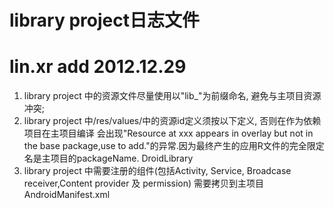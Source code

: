 # library project日志文件
# lin.xr add 2012.12.29
1. library project 中的资源文件尽量使用以"lib_"为前缀命名, 避免与主项目资源冲突;
2. library project 中/res/values/中的资源id定义须按以下定义, 否则在作为依赖项目在主项目编译
  会出现"Resource at xxx appears in overlay but not in the base package,use 
  <add-resource> to add."的异常.因为最终产生的应用R文件的完全限定名是主项目的packageName.
	<add-resource type="string" name="lib_app_name" />
    <string name="lib_app_name">DroidLibrary</string>
3. library project 中需要注册的组件(包括Activity, Service, Broadcase receiver,Content provider 及
  permission) 需要拷贝到主项目AndroidManifest.xml